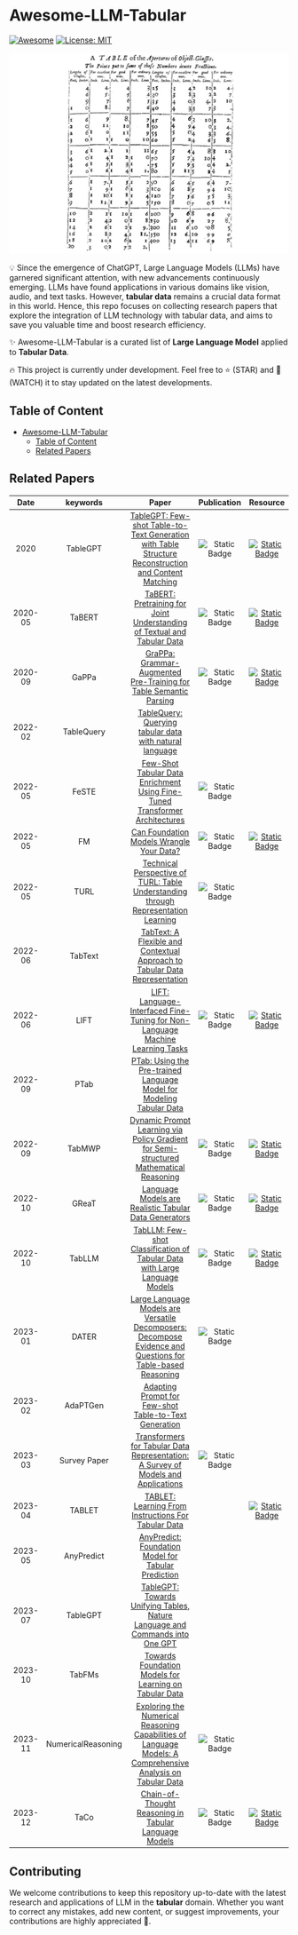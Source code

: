 # Awesome-LLM-Tabular
[![Awesome](https://awesome.re/badge.svg)](https://github.com/johnnyhwu/Awesome-LLM-Tabular)
[![License: MIT](https://img.shields.io/badge/License-MIT-green.svg)](https://opensource.org/licenses/MIT)

![](/resource/other/banner.png)

:bulb: Since the emergence of ChatGPT, Large Language Models (LLMs) have garnered significant attention, with new advancements continuously emerging. LLMs have found applications in various domains like vision, audio, and text tasks. However, **tabular data** remains a crucial data format in this world. Hence, this repo focuses on collecting research papers that explore the integration of LLM technology with tabular data, and aims to save you valuable time and boost research efficiency.

:sparkles: Awesome-LLM-Tabular is a curated list of **Large Language Model** applied to **Tabular Data**.

:fire: This project is currently under development. Feel free to :star: (STAR) and :telescope: (WATCH) it to stay updated on the latest developments.

## Table of Content

- [Awesome-LLM-Tabular](#awesome-llm-tabular)
  - [Table of Content](#table-of-content)
  - [Related Papers](#related-papers)

## Related Papers

| Date | keywords | Paper | Publication | Resource |
| :--: | :------: | :---: | :---------: | :------: |
| 2020 | TableGPT | [TableGPT: Few-shot Table-to-Text Generation with Table Structure Reconstruction and Content Matching](https://aclanthology.org/2020.coling-main.179.pdf) | ![Static Badge](https://badgen.net/badge/color/COLING/blue?label=) | [![Static Badge](https://badgen.net/badge/color/Code/black?label=)](https://github.com/syw1996/TableGPT) |
| 2020-05 | TaBERT| [TaBERT: Pretraining for Joint Understanding of Textual and Tabular Data](https://arxiv.org/abs/2005.08314) | ![Static Badge](https://badgen.net/badge/color/ACL/blue?label=) | [![Static Badge](https://badgen.net/badge/color/Code/black?label=)](https://github.com/facebookresearch/TaBERT) |
| 2020-09 | GaPPa| [GraPPa: Grammar-Augmented Pre-Training for Table Semantic Parsing](https://arxiv.org/abs/2009.13845) | ![Static Badge](https://badgen.net/badge/color/ICLR/blue?label=) | [![Static Badge](https://badgen.net/badge/color/Code/black?label=)](https://github.com/taoyds/grappa) |
| 2022-02 | TableQuery | [TableQuery: Querying tabular data with natural language](https://arxiv.org/pdf/2202.00454.pdf) | | | |
| 2022-05 | FeSTE      | [Few-Shot Tabular Data Enrichment Using Fine-Tuned Transformer Architectures](https://aclanthology.org/2022.acl-long.111.pdf) | ![Static Badge](https://badgen.net/badge/color/ACL/blue?label=) | |
| 2022-05 | FM        | [Can Foundation Models Wrangle Your Data?](https://arxiv.org/abs/2205.09911) | ![Static Badge](https://badgen.net/badge/color/VLDB/blue?label=) | [![Static Badge](https://badgen.net/badge/color/Code/black?label=)](https://github.com/HazyResearch/fm_data_tasks) |
| 2022-05 | TURL | [Technical Perspective of TURL: Table Understanding through Representation Learning](https://dl.acm.org/doi/abs/10.1145/3542700.3542708) | ![Static Badge](https://badgen.net/badge/color/SIGMOD/blue?label=) | |
| 2022-06 | TabText    | [TabText: A Flexible and Contextual Approach to Tabular Data Representation](https://arxiv.org/abs/2206.10381) | | |
| 2022-06 | LIFT       | [LIFT: Language-Interfaced Fine-Tuning for Non-Language Machine Learning Tasks](https://arxiv.org/abs/2206.06565) | ![Static Badge](https://badgen.net/badge/color/NeurIPS/blue?label=) | [![Static Badge](https://badgen.net/badge/color/Code/black?label=)](https://github.com/UW-Madison-Lee-Lab/LanguageInterfacedFineTuning) |
| 2022-09 | PTab | [PTab: Using the Pre-trained Language Model for Modeling Tabular Data](https://arxiv.org/pdf/2209.08060.pdf) | | |
| 2022-09 | TabMWP | [Dynamic Prompt Learning via Policy Gradient for Semi-structured Mathematical Reasoning](https://arxiv.org/abs/2209.14610) | ![Static Badge](https://badgen.net/badge/color/ICLR/blue?label=) | [![Static Badge](https://badgen.net/badge/color/Code/black?label=)](https://promptpg.github.io/) |
| 2022-10 | GReaT | [Language Models are Realistic Tabular Data Generators](https://arxiv.org/pdf/2210.06280.pdf) | ![Static Badge](https://badgen.net/badge/color/ICLR/blue?label=) | [![Static Badge](https://badgen.net/badge/color/Code/black?label=)](https://github.com/kathrinse/be_great) |
| 2022-10 | TabLLM | [TabLLM: Few-shot Classification of Tabular Data with Large Language Models](https://arxiv.org/pdf/2210.10723.pdf) | ![Static Badge](https://badgen.net/badge/color/AISTATS/blue?label=) | [![Static Badge](https://badgen.net/badge/color/Code/black?label=)](https://github.com/clinicalml/TabLLM) |
| 2023-01 | DATER | [Large Language Models are Versatile Decomposers: Decompose Evidence and Questions for Table-based Reasoning](https://arxiv.org/abs/2301.13808) | ![Static Badge](https://badgen.net/badge/color/SIGIR/blue?label=) | |
| 2023-02 | AdaPTGen | [Adapting Prompt for Few-shot Table-to-Text Generation](https://arxiv.org/abs/2302.12468) | | |
| 2023-03 | Survey Paper | [Transformers for Tabular Data Representation: A Survey of Models and Applications](https://aclanthology.org/2023.tacl-1.14/) | ![Static Badge](https://badgen.net/badge/color/TACL/blue?label=) | |
| 2023-04 | TABLET | [TABLET: Learning From Instructions For Tabular Data](https://arxiv.org/pdf/2304.13188.pdf) | | [![Static Badge](https://badgen.net/badge/color/Code/black?label=)](https://github.com/dylan-slack/Tablet) |
| 2023-05 | AnyPredict | [AnyPredict: Foundation Model for Tabular Prediction](https://arxiv.org/pdf/2305.12081.pdf) | | |
| 2023-07 | TableGPT | [TableGPT: Towards Unifying Tables, Nature Language and Commands into One GPT](https://arxiv.org/pdf/2307.08674.pdf) | | |
| 2023-10 | TabFMs | [Towards Foundation Models for Learning on Tabular Data](https://arxiv.org/pdf/2310.07338.pdf) | | |
| 2023-11 | NumericalReasoning | [Exploring the Numerical Reasoning Capabilities of Language Models: A Comprehensive Analysis on Tabular Data](https://arxiv.org/abs/2311.02216) | ![Static Badge](https://badgen.net/badge/color/EMNLP/blue?label=) | |
| 2023-12 | TaCo | [Chain-of-Thought Reasoning in Tabular Language Models](https://aclanthology.org/2023.findings-emnlp.734/) | ![Static Badge](https://badgen.net/badge/color/EMNLP/blue?label=) | [![Static Badge](https://badgen.net/badge/color/Code/black?label=)](https://github.com/SpursGoZmy/TaCo) |

## Contributing
We welcome contributions to keep this repository up-to-date with the latest research and applications of LLM in the **tabular** domain. Whether you want to correct any mistakes, add new content, or suggest improvements, your contributions are highly appreciated :hugs:.

